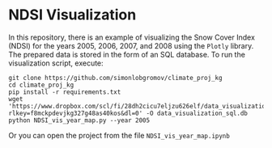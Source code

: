# NDSI Visualization

In this repository, there is an example of visualizing the Snow Cover Index (NDSI) for the years 2005, 2006, 2007, and 2008 using the `Plotly` library. The prepared data is stored in the form of an SQL database. To run the visualization script, execute:

```
git clone https://github.com/simonlobgromov/climate_proj_kg
cd climate_proj_kg
pip install -r requirements.txt
wget 'https://www.dropbox.com/scl/fi/28dh2cicu7eljzu626elf/data_visualization_sql.db?rlkey=f8mckpdevjkg327g48as40kos&dl=0' -O data_visualization_sql.db
python NDSI_vis_year_map.py --year 2005
```

Or you can open the project from the file `NDSI_vis_year_map.ipynb`
